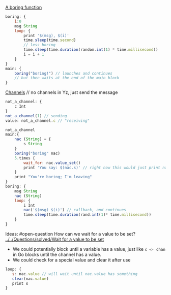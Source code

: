 
[A boring function](https://go.dev/talks/2012/concurrency.slide#12)
```js
boring: {
	i:0
	msg String
	loop: {
		print '$(msg), $(i)'
		time.sleep(time.second)
		// less boring
		time.sleep(time.duration(random.int(1) * time.millisecond))
		i = i + 1
	} 
}
main: {
	boring("boring!") // launches and continues
	// but then waits at the end of the main block 
}
```


[Channels](https://go.dev/talks/2012/concurrency.slide#19)
// no channels in Yz, just send the message
```js
not_a_channel: {
	c Int
}
not_a_channel(1) // sending 
value: not_a_channel.c // "receiving"
```

```js
not_a_channel
main:{
	nac (String) = {
		s String
	}
	boring("boring" nac)
	5.times {
		wait_for: nac.value_set()
		print 'You say: $(nac.s)' // right now this would just print nac.s 5 times
	}
	print "You're boring; I'm leaving"
}
boring: {
	msg String
	nac (String)
	loop: {
		i Int
		nac('$(msg) $(i)') // callback, and continues
		time.sleep(time.duration(rand.int(1)* time.millisecond))
	}
}
```

Ideas: 
#open-question  How can we wait for a value to be set? [../../Questions/solved/Wait for a value to be set](../../Questions/solved/Wait%20for%20a%20value%20to%20be%20set.md)


- We could potentially block until a variable has a value, just like `c <- chan`  in Go blocks until the channel has a value.
- We could check for a special value and clear it after use

```js
loop: {
   s: nac.value // will wait until nac.value has something
   clear(nac.value)
   print s
}
```

